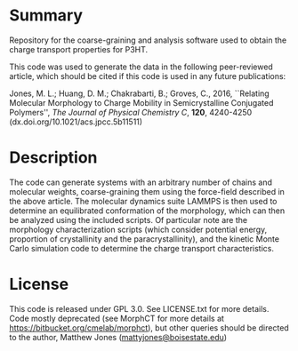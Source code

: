 # Summary #

Repository for the coarse-graining and analysis software used to obtain the charge transport properties for P3HT.

This code was used to generate the data in the following peer-reviewed article, which should be cited if this code is used in any future publications:

Jones, M. L.; Huang, D. M.; Chakrabarti, B.; Groves, C., 2016, ``Relating Molecular Morphology to Charge Mobility in Semicrystalline Conjugated Polymers'', *The Journal of Physical Chemistry C*, **120**, 4240-4250 (dx.doi.org/10.1021/acs.jpcc.5b11511)

# Description #

The code can generate systems with an arbitrary number of chains and molecular weights, coarse-graining them using the force-field described in the above article. The molecular dynamics suite LAMMPS is then used to determine an equilibrated conformation of the morphology, which can then be analyzed using the included scripts.
Of particular note are the morphology characterization scripts (which consider potential energy, proportion of crystallinity and the paracrystallinity), and the kinetic Monte Carlo simulation code to determine the charge transport characteristics.

# License #

This code is released under GPL 3.0. See LICENSE.txt for more details. Code mostly deprecated (see MorphCT for more details at https://bitbucket.org/cmelab/morphct), but other queries should be directed to the author, Matthew Jones (mattyjones@boisestate.edu)